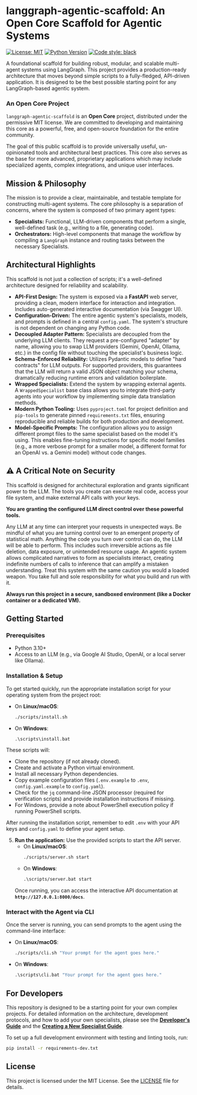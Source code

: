 # langgraph-agentic-scaffold: An Open Core Scaffold for Agentic Systems

[![License: MIT](https://img.shields.io/badge/License-MIT-yellow.svg)](https://opensource.org/licenses/MIT)
[![Python Version](https://img.shields.io/badge/python-3.10+-blue.svg)](https://www.python.org/downloads/)
[![Code style: black](https://img.shields.io/badge/code%20style-black-000000.svg)](https://github.com/psf/black)

A foundational scaffold for building robust, modular, and scalable multi-agent systems using LangGraph. This project provides a production-ready architecture that moves beyond simple scripts to a fully-fledged, API-driven application. It is designed to be the best possible starting point for any LangGraph-based agentic system.

### An Open Core Project

`langgraph-agentic-scaffold` is an **Open Core** project, distributed under the permissive MIT license. We are committed to developing and maintaining this core as a powerful, free, and open-source foundation for the entire community. 

The goal of this public scaffold is to provide universally useful, un-opinionated tools and architectural best practices. This core also serves as the base for more advanced, proprietary applications which may include specialized agents, complex integrations, and unique user interfaces.

## Mission & Philosophy

The mission is to provide a clear, maintainable, and testable template for constructing multi-agent systems. The core philosophy is a separation of concerns, where the system is composed of two primary agent types:

*   **Specialists:** Functional, LLM-driven components that perform a single, well-defined task (e.g., writing to a file, generating code).
*   **Orchestrators:** High-level components that manage the workflow by compiling a `LangGraph` instance and routing tasks between the necessary Specialists.

## Architectural Highlights

This scaffold is not just a collection of scripts; it's a well-defined architecture designed for reliability and scalability.

*   **API-First Design:** The system is exposed via a **FastAPI** web server, providing a clean, modern interface for interaction and integration. Includes auto-generated interactive documentation (via Swagger UI).
*   **Configuration-Driven:** The entire agentic system's specialists, models, and prompts is defined in a central `config.yaml`. The system's structure is not dependent on changing any Python code.
*   **Decoupled Adapter Pattern:** Specialists are decoupled from the underlying LLM clients. They request a pre-configured "adapter" by name, allowing you to swap LLM providers (Gemini, OpenAI, Ollama, etc.) in the config file without touching the specialist's business logic.
*   **Schema-Enforced Reliability:** Utilizes Pydantic models to define "hard contracts" for LLM outputs. For supported providers, this guarantees that the LLM will return a valid JSON object matching your schema, dramatically reducing runtime errors and validation boilerplate.
*   **Wrapped Specialists:** Extend the system by wrapping external agents. A `WrappedSpecialist` base class allows you to integrate third-party agents into your workflow by implementing simple data translation methods.
*   **Modern Python Tooling:** Uses `pyproject.toml` for project definition and `pip-tools` to generate pinned `requirements.txt` files, ensuring reproducible and reliable builds for both production and development.
*   **Model-Specific Prompts:** The configuration allows you to assign different prompt files to the same specialist based on the model it's using. This enables fine-tuning instructions for specific model families (e.g., a more verbose prompt for a smaller model, a different format for an OpenAI vs. a Gemini model) without code changes.

## ⚠️ A Critical Note on Security

This scaffold is designed for architectural exploration and grants significant power to the LLM. The tools you create can execute real code, access your file system, and make external API calls with your keys.

**You are granting the configured LLM direct control over these powerful tools.**

Any LLM at any time can interpret your requests in unexpected ways. Be mindful of what you are turning control over to an emergent property of statistical math. Anything the code you turn over control can do, the LLM will be able to perform. This includes such irreversible actions as file deletion, data exposure, or unintended resource usage. An agentic system allows complicated narratives to form as specialists interact, creating indefinite numbers of calls to inference that can amplify a mistaken understanding. Treat this system with the same caution you would a loaded weapon. You take full and sole responsibility for what you build and run with it.

**Always run this project in a secure, sandboxed environment (like a Docker container or a dedicated VM).**

## Getting Started

### Prerequisites

*   Python 3.10+
*   Access to an LLM (e.g., via Google AI Studio, OpenAI, or a local server like Ollama).

### Installation & Setup

To get started quickly, run the appropriate installation script for your operating system from the project root:

*   On **Linux/macOS**:
    ```sh
    ./scripts/install.sh
    ```
*   On **Windows**:
    ```bat
    .\scripts\install.bat
    ```

These scripts will:
*   Clone the repository (if not already cloned).
*   Create and activate a Python virtual environment.
*   Install all necessary Python dependencies.
*   Copy example configuration files (`.env.example` to `.env`, `config.yaml.example` to `config.yaml`).
*   Check for the `jq` command-line JSON processor (required for verification scripts) and provide installation instructions if missing.
*   For Windows, provide a note about PowerShell execution policy if running PowerShell scripts.

After running the installation script, remember to edit `.env` with your API keys and `config.yaml` to define your agent setup.


5.  **Run the application:**
    Use the provided scripts to start the API server.
    *   On **Linux/macOS**:
        ```sh
        ./scripts/server.sh start
        ```
    *   On **Windows**:
        ```bat
        .\scripts/server.bat start
        ```
    Once running, you can access the interactive API documentation at **`http://127.0.0.1:8000/docs`**.

### Interact with the Agent via CLI

Once the server is running, you can send prompts to the agent using the command-line interface:

*   On **Linux/macOS**:
    ```sh
    ./scripts/cli.sh "Your prompt for the agent goes here."
    ```
*   On **Windows**:
    ```bat
    .\scripts\cli.bat "Your prompt for the agent goes here."
    ```

## For Developers

This repository is designed to be a starting point for your own complex projects. For detailed information on the architecture, development protocols, and how to add your own specialists, please see the **[Developer's Guide](./docs/DEVELOPERS_GUIDE.md)** and the **[Creating a New Specialist Guide](./docs/CREATING_A_NEW_SPECIALIST.md)**.

To set up a full development environment with testing and linting tools, run:
```sh
pip install -r requirements-dev.txt
```

## License

This project is licensed under the MIT License. See the [LICENSE](LICENSE) file for details.